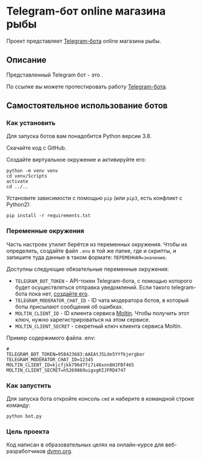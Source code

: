 # Telegram-бот online магазина рыбы

Проект представляет [Telegram-бота](#) online магазина рыбы.

## Описание

Представленный Telegram бот - это .

По ссылке вы можете протестировать работу [Telegram-бота](#).

## Самостоятельное использование ботов

### Как установить

Для запуска ботов вам понадобится Python версии 3.8.

Скачайте код с GitHub.

Создайте виртуальное окружение и активируйте его:
```
python -m venv venv
cd venv/Scripts
activate
cd ../..
```

Установите зависимости с помощью `pip` (или `pip3`, есть конфликт с Python2):
```
pip install -r requirements.txt
```

### Переменные окружения

Часть настроек утилит берётся из переменных окружения. Чтобы их определить, создайте файл `.env` в той же папке, где и скрипты, и запишите туда данные в таком формате: `ПЕРЕМЕННАЯ=значение`.

Доступны следующие обязательные переменные окружения:

- `TELEGRAM_BOT_TOKEN` - API-токен Telegram-бота, с помощью которого будет осуществляться отправка уведомлений. Если такого telegram-бота пока нет, [создайте его](https://way23.ru/регистрация-бота-в-telegram.html).
- `TELEGRAM_MODERATOR_CHAT_ID` - ID чата модератора ботов, в который боты присылают сообщения об ошибках.
- `MOLTIN_CLIENT_ID` - ID клиента сервиса [Moltin](https://www.moltin.com/). Чтобы получить этот ключ, нужно харегистрироваться на этом сервисе.
- `MOLTIN_CLIENT_SECRET` - секретный ключ клиента сервиса Moltin.


Пример содержимого файла .env:
```
#
TELEGRAM_BOT_TOKEN=958423683:AAEAtJ5Lde5YYfkjergber
TELEGRAM_MODERATOR_CHAT_ID=12345
MOLTIN_CLIENT_ID=kjcfjkk796d7fi7i46xnn8HJFBf465
MOLTIN_CLIENT_SECRET=h5269869uigxgKIJFRD4747
```

### Как запустить

Для запуска бота откройте консоль `cmd` и наберите в командной строке команду:
```
python bot.py
```

### Цель проекта

Код написан в образовательных целях на онлайн-курсе для веб-разработчиков [dvmn.org](https://dvmn.org/).
